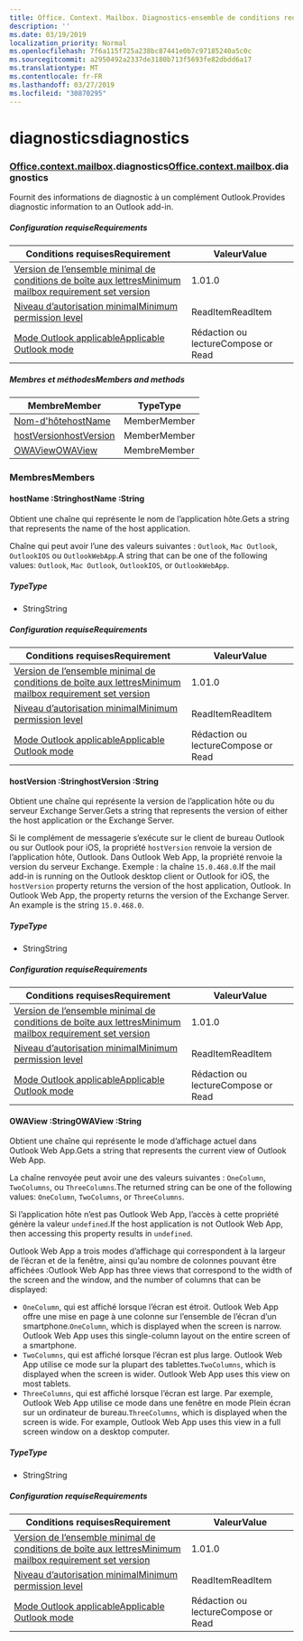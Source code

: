 ```yaml
---
title: Office. Context. Mailbox. Diagnostics-ensemble de conditions requises 1,6
description: ''
ms.date: 03/19/2019
localization_priority: Normal
ms.openlocfilehash: 7f6a115f725a238bc87441e0b7c97185240a5c0c
ms.sourcegitcommit: a2950492a2337de3180b713f5693fe82dbdd6a17
ms.translationtype: MT
ms.contentlocale: fr-FR
ms.lasthandoff: 03/27/2019
ms.locfileid: "30870295"
---
```

# <a name="diagnostics"></a><span data-ttu-id="a3f87-102">diagnostics</span><span class="sxs-lookup"><span data-stu-id="a3f87-102">diagnostics</span></span>

### <a name="officeofficemdcontextofficecontextmdmailboxofficecontextmailboxmddiagnostics"></a><span data-ttu-id="a3f87-103">[Office](Office.md)[.context](Office.context.md)[.mailbox](Office.context.mailbox.md).diagnostics</span><span class="sxs-lookup"><span data-stu-id="a3f87-103">[Office](Office.md)[.context](Office.context.md)[.mailbox](Office.context.mailbox.md).diagnostics</span></span>

<span data-ttu-id="a3f87-104">Fournit des informations de diagnostic à un complément Outlook.</span><span class="sxs-lookup"><span data-stu-id="a3f87-104">Provides diagnostic information to an Outlook add-in.</span></span>

##### <a name="requirements"></a><span data-ttu-id="a3f87-105">Configuration requise</span><span class="sxs-lookup"><span data-stu-id="a3f87-105">Requirements</span></span>

|<span data-ttu-id="a3f87-106">Conditions requises</span><span class="sxs-lookup"><span data-stu-id="a3f87-106">Requirement</span></span>| <span data-ttu-id="a3f87-107">Valeur</span><span class="sxs-lookup"><span data-stu-id="a3f87-107">Value</span></span>|
|---|---|
|[<span data-ttu-id="a3f87-108">Version de l’ensemble minimal de conditions de boîte aux lettres</span><span class="sxs-lookup"><span data-stu-id="a3f87-108">Minimum mailbox requirement set version</span></span>](/office/dev/add-ins/reference/requirement-sets/outlook-api-requirement-sets)| <span data-ttu-id="a3f87-109">1.0</span><span class="sxs-lookup"><span data-stu-id="a3f87-109">1.0</span></span>|
|[<span data-ttu-id="a3f87-110">Niveau d’autorisation minimal</span><span class="sxs-lookup"><span data-stu-id="a3f87-110">Minimum permission level</span></span>](/outlook/add-ins/understanding-outlook-add-in-permissions)| <span data-ttu-id="a3f87-111">ReadItem</span><span class="sxs-lookup"><span data-stu-id="a3f87-111">ReadItem</span></span>|
|[<span data-ttu-id="a3f87-112">Mode Outlook applicable</span><span class="sxs-lookup"><span data-stu-id="a3f87-112">Applicable Outlook mode</span></span>](/outlook/add-ins/#extension-points)| <span data-ttu-id="a3f87-113">Rédaction ou lecture</span><span class="sxs-lookup"><span data-stu-id="a3f87-113">Compose or Read</span></span>|

##### <a name="members-and-methods"></a><span data-ttu-id="a3f87-114">Membres et méthodes</span><span class="sxs-lookup"><span data-stu-id="a3f87-114">Members and methods</span></span>

| <span data-ttu-id="a3f87-115">Membre</span><span class="sxs-lookup"><span data-stu-id="a3f87-115">Member</span></span> | <span data-ttu-id="a3f87-116">Type</span><span class="sxs-lookup"><span data-stu-id="a3f87-116">Type</span></span> |
|--------|------|
| [<span data-ttu-id="a3f87-117">Nom-d'hôte</span><span class="sxs-lookup"><span data-stu-id="a3f87-117">hostName</span></span>](#hostname-string) | <span data-ttu-id="a3f87-118">Member</span><span class="sxs-lookup"><span data-stu-id="a3f87-118">Member</span></span> |
| [<span data-ttu-id="a3f87-119">hostVersion</span><span class="sxs-lookup"><span data-stu-id="a3f87-119">hostVersion</span></span>](#hostversion-string) | <span data-ttu-id="a3f87-120">Member</span><span class="sxs-lookup"><span data-stu-id="a3f87-120">Member</span></span> |
| [<span data-ttu-id="a3f87-121">OWAView</span><span class="sxs-lookup"><span data-stu-id="a3f87-121">OWAView</span></span>](#owaview-string) | <span data-ttu-id="a3f87-122">Membre</span><span class="sxs-lookup"><span data-stu-id="a3f87-122">Member</span></span> |

### <a name="members"></a><span data-ttu-id="a3f87-123">Membres</span><span class="sxs-lookup"><span data-stu-id="a3f87-123">Members</span></span>

####  <a name="hostname-string"></a><span data-ttu-id="a3f87-124">hostName :String</span><span class="sxs-lookup"><span data-stu-id="a3f87-124">hostName :String</span></span>

<span data-ttu-id="a3f87-125">Obtient une chaîne qui représente le nom de l’application hôte.</span><span class="sxs-lookup"><span data-stu-id="a3f87-125">Gets a string that represents the name of the host application.</span></span>

<span data-ttu-id="a3f87-126">Chaîne qui peut avoir l’une des valeurs suivantes : `Outlook`, `Mac Outlook`, `OutlookIOS` ou `OutlookWebApp`.</span><span class="sxs-lookup"><span data-stu-id="a3f87-126">A string that can be one of the following values: `Outlook`, `Mac Outlook`, `OutlookIOS`, or `OutlookWebApp`.</span></span>

##### <a name="type"></a><span data-ttu-id="a3f87-127">Type</span><span class="sxs-lookup"><span data-stu-id="a3f87-127">Type</span></span>

*   <span data-ttu-id="a3f87-128">String</span><span class="sxs-lookup"><span data-stu-id="a3f87-128">String</span></span>

##### <a name="requirements"></a><span data-ttu-id="a3f87-129">Configuration requise</span><span class="sxs-lookup"><span data-stu-id="a3f87-129">Requirements</span></span>

|<span data-ttu-id="a3f87-130">Conditions requises</span><span class="sxs-lookup"><span data-stu-id="a3f87-130">Requirement</span></span>| <span data-ttu-id="a3f87-131">Valeur</span><span class="sxs-lookup"><span data-stu-id="a3f87-131">Value</span></span>|
|---|---|
|[<span data-ttu-id="a3f87-132">Version de l’ensemble minimal de conditions de boîte aux lettres</span><span class="sxs-lookup"><span data-stu-id="a3f87-132">Minimum mailbox requirement set version</span></span>](/office/dev/add-ins/reference/requirement-sets/outlook-api-requirement-sets)| <span data-ttu-id="a3f87-133">1.0</span><span class="sxs-lookup"><span data-stu-id="a3f87-133">1.0</span></span>|
|[<span data-ttu-id="a3f87-134">Niveau d’autorisation minimal</span><span class="sxs-lookup"><span data-stu-id="a3f87-134">Minimum permission level</span></span>](/outlook/add-ins/understanding-outlook-add-in-permissions)| <span data-ttu-id="a3f87-135">ReadItem</span><span class="sxs-lookup"><span data-stu-id="a3f87-135">ReadItem</span></span>|
|[<span data-ttu-id="a3f87-136">Mode Outlook applicable</span><span class="sxs-lookup"><span data-stu-id="a3f87-136">Applicable Outlook mode</span></span>](/outlook/add-ins/#extension-points)| <span data-ttu-id="a3f87-137">Rédaction ou lecture</span><span class="sxs-lookup"><span data-stu-id="a3f87-137">Compose or Read</span></span>|

####  <a name="hostversion-string"></a><span data-ttu-id="a3f87-138">hostVersion :String</span><span class="sxs-lookup"><span data-stu-id="a3f87-138">hostVersion :String</span></span>

<span data-ttu-id="a3f87-139">Obtient une chaîne qui représente la version de l’application hôte ou du serveur Exchange Server.</span><span class="sxs-lookup"><span data-stu-id="a3f87-139">Gets a string that represents the version of either the host application or the Exchange Server.</span></span>

<span data-ttu-id="a3f87-p101">Si le complément de messagerie s’exécute sur le client de bureau Outlook ou sur Outlook pour iOS, la propriété `hostVersion` renvoie la version de l’application hôte, Outlook. Dans Outlook Web App, la propriété renvoie la version du serveur Exchange. Exemple : la chaîne `15.0.468.0`.</span><span class="sxs-lookup"><span data-stu-id="a3f87-p101">If the mail add-in is running on the Outlook desktop client or Outlook for iOS, the `hostVersion` property returns the version of the host application, Outlook. In Outlook Web App, the property returns the version of the Exchange Server. An example is the string `15.0.468.0`.</span></span>

##### <a name="type"></a><span data-ttu-id="a3f87-143">Type</span><span class="sxs-lookup"><span data-stu-id="a3f87-143">Type</span></span>

*   <span data-ttu-id="a3f87-144">String</span><span class="sxs-lookup"><span data-stu-id="a3f87-144">String</span></span>

##### <a name="requirements"></a><span data-ttu-id="a3f87-145">Configuration requise</span><span class="sxs-lookup"><span data-stu-id="a3f87-145">Requirements</span></span>

|<span data-ttu-id="a3f87-146">Conditions requises</span><span class="sxs-lookup"><span data-stu-id="a3f87-146">Requirement</span></span>| <span data-ttu-id="a3f87-147">Valeur</span><span class="sxs-lookup"><span data-stu-id="a3f87-147">Value</span></span>|
|---|---|
|[<span data-ttu-id="a3f87-148">Version de l’ensemble minimal de conditions de boîte aux lettres</span><span class="sxs-lookup"><span data-stu-id="a3f87-148">Minimum mailbox requirement set version</span></span>](/office/dev/add-ins/reference/requirement-sets/outlook-api-requirement-sets)| <span data-ttu-id="a3f87-149">1.0</span><span class="sxs-lookup"><span data-stu-id="a3f87-149">1.0</span></span>|
|[<span data-ttu-id="a3f87-150">Niveau d’autorisation minimal</span><span class="sxs-lookup"><span data-stu-id="a3f87-150">Minimum permission level</span></span>](/outlook/add-ins/understanding-outlook-add-in-permissions)| <span data-ttu-id="a3f87-151">ReadItem</span><span class="sxs-lookup"><span data-stu-id="a3f87-151">ReadItem</span></span>|
|[<span data-ttu-id="a3f87-152">Mode Outlook applicable</span><span class="sxs-lookup"><span data-stu-id="a3f87-152">Applicable Outlook mode</span></span>](/outlook/add-ins/#extension-points)| <span data-ttu-id="a3f87-153">Rédaction ou lecture</span><span class="sxs-lookup"><span data-stu-id="a3f87-153">Compose or Read</span></span>|

####  <a name="owaview-string"></a><span data-ttu-id="a3f87-154">OWAView :String</span><span class="sxs-lookup"><span data-stu-id="a3f87-154">OWAView :String</span></span>

<span data-ttu-id="a3f87-155">Obtient une chaîne qui représente le mode d’affichage actuel dans Outlook Web App.</span><span class="sxs-lookup"><span data-stu-id="a3f87-155">Gets a string that represents the current view of Outlook Web App.</span></span>

<span data-ttu-id="a3f87-156">La chaîne renvoyée peut avoir une des valeurs suivantes : `OneColumn`, `TwoColumns`, ou `ThreeColumns`.</span><span class="sxs-lookup"><span data-stu-id="a3f87-156">The returned string can be one of the following values: `OneColumn`, `TwoColumns`, or `ThreeColumns`.</span></span>

<span data-ttu-id="a3f87-157">Si l’application hôte n’est pas Outlook Web App, l’accès à cette propriété génère la valeur `undefined`.</span><span class="sxs-lookup"><span data-stu-id="a3f87-157">If the host application is not Outlook Web App, then accessing this property results in `undefined`.</span></span>

<span data-ttu-id="a3f87-158">Outlook Web App a trois modes d’affichage qui correspondent à la largeur de l’écran et de la fenêtre, ainsi qu’au nombre de colonnes pouvant être affichées :</span><span class="sxs-lookup"><span data-stu-id="a3f87-158">Outlook Web App has three views that correspond to the width of the screen and the window, and the number of columns that can be displayed:</span></span>

*   <span data-ttu-id="a3f87-p102">`OneColumn`, qui est affiché lorsque l’écran est étroit. Outlook Web App offre une mise en page à une colonne sur l’ensemble de l’écran d’un smartphone.</span><span class="sxs-lookup"><span data-stu-id="a3f87-p102">`OneColumn`, which is displayed when the screen is narrow. Outlook Web App uses this single-column layout on the entire screen of a smartphone.</span></span>
*   <span data-ttu-id="a3f87-p103">`TwoColumns`, qui est affiché lorsque l’écran est plus large. Outlook Web App utilise ce mode sur la plupart des tablettes.</span><span class="sxs-lookup"><span data-stu-id="a3f87-p103">`TwoColumns`, which is displayed when the screen is wider. Outlook Web App uses this view on most tablets.</span></span>
*   <span data-ttu-id="a3f87-p104">`ThreeColumns`, qui est affiché lorsque l’écran est large. Par exemple, Outlook Web App utilise ce mode dans une fenêtre en mode Plein écran sur un ordinateur de bureau.</span><span class="sxs-lookup"><span data-stu-id="a3f87-p104">`ThreeColumns`, which is displayed when the screen is wide. For example, Outlook Web App uses this view in a full screen window on a desktop computer.</span></span>

##### <a name="type"></a><span data-ttu-id="a3f87-165">Type</span><span class="sxs-lookup"><span data-stu-id="a3f87-165">Type</span></span>

*   <span data-ttu-id="a3f87-166">String</span><span class="sxs-lookup"><span data-stu-id="a3f87-166">String</span></span>

##### <a name="requirements"></a><span data-ttu-id="a3f87-167">Configuration requise</span><span class="sxs-lookup"><span data-stu-id="a3f87-167">Requirements</span></span>

|<span data-ttu-id="a3f87-168">Conditions requises</span><span class="sxs-lookup"><span data-stu-id="a3f87-168">Requirement</span></span>| <span data-ttu-id="a3f87-169">Valeur</span><span class="sxs-lookup"><span data-stu-id="a3f87-169">Value</span></span>|
|---|---|
|[<span data-ttu-id="a3f87-170">Version de l’ensemble minimal de conditions de boîte aux lettres</span><span class="sxs-lookup"><span data-stu-id="a3f87-170">Minimum mailbox requirement set version</span></span>](/office/dev/add-ins/reference/requirement-sets/outlook-api-requirement-sets)| <span data-ttu-id="a3f87-171">1.0</span><span class="sxs-lookup"><span data-stu-id="a3f87-171">1.0</span></span>|
|[<span data-ttu-id="a3f87-172">Niveau d’autorisation minimal</span><span class="sxs-lookup"><span data-stu-id="a3f87-172">Minimum permission level</span></span>](/outlook/add-ins/understanding-outlook-add-in-permissions)| <span data-ttu-id="a3f87-173">ReadItem</span><span class="sxs-lookup"><span data-stu-id="a3f87-173">ReadItem</span></span>|
|[<span data-ttu-id="a3f87-174">Mode Outlook applicable</span><span class="sxs-lookup"><span data-stu-id="a3f87-174">Applicable Outlook mode</span></span>](/outlook/add-ins/#extension-points)| <span data-ttu-id="a3f87-175">Rédaction ou lecture</span><span class="sxs-lookup"><span data-stu-id="a3f87-175">Compose or Read</span></span>|
